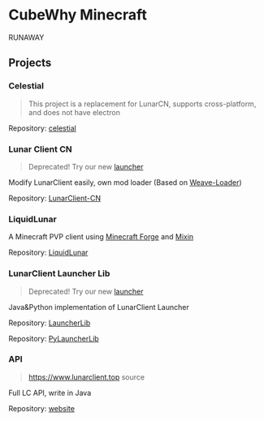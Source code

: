 # CubeWhy Minecraft

RUNAWAY

## Projects

### Celestial

> This project is a replacement for LunarCN, supports cross-platform, and does not have electron

Repository: [celestial](https://github.com/CubeWhyMC/celestial)

### Lunar Client CN

> Deprecated! Try our new [launcher](https://github.com/CubeWhyMC/celestial)

Modify LunarClient easily, own mod loader (Based on [Weave-Loader](https://github.com/Weave-MC))

Repository: [LunarClient-CN](https://github.com/CubeWhyMC/LunarClient-CN)

### LiquidLunar

A Minecraft PVP client using [Minecraft Forge](https://files.minecraftforge.net) and [Mixin](https://github.com/SpongePowered/Mixin/)

Repository: [LiquidLunar](https://github.com/CubeWhyMC/LiquidLunar)

### LunarClient Launcher Lib

> Deprecated! Try our new [launcher](https://github.com/CubeWhyMC/celestial)

Java&Python implementation of LunarClient Launcher

Repository: [LauncherLib](https://github.com/CubeWhyMC/LauncherLib)

Repository: [PyLauncherLib](https://github.com/CubeWhyMC/PyLauncherLib)

### API

> https://www.lunarclient.top source

Full LC API, write in Java

Repository: [website](https://github.com/CubeWhyMC/website)
